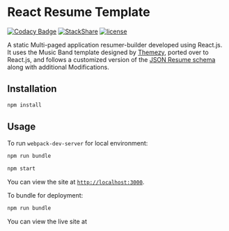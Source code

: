 # React Resume Template

[![Codacy Badge](https://api.codacy.com/project/badge/Grade/69d83996bf574c919ae2d0ce800bb78e)](https://www.codacy.com/app/suddir/suddi-github-io?utm_source=github.com&amp;utm_medium=referral&amp;utm_content=suddi/suddi.github.io&amp;utm_campaign=Badge_Grade)
[![StackShare](https://img.shields.io/badge/tech-stack-0690fa.svg?style=flat)](https://stackshare.io/suddi/suddi-github-io)
[![license](https://img.shields.io/github/license/suddi/suddi.github.io.svg)](https://github.com/suddi/suddi.github.io/blob/master/LICENSE)

A static Multi-paged application resumer-builder developed using React.js. It uses the Music Band template designed by [Themezy](https://www.themezy.com/), ported over to React.js, and follows a customized version of the [JSON Resume schema](https://jsonresume.org/schema/) along with additional Modifications.


## Installation

````sh
npm install
````

## Usage

To run `webpack-dev-server` for local environment:

````sh
npm run bundle

npm start
````
You can view the site at [`http://localhost:3000`](http://localhost:3000).

To bundle for deployment:

````sh
npm run bundle
````

You can view the live site at